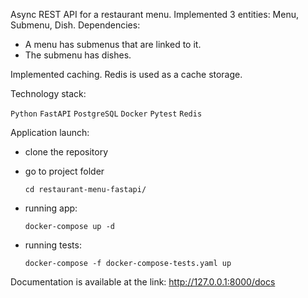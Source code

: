 Async REST API for a restaurant menu. Implemented 3 entities: Menu, Submenu, Dish.
Dependencies:
- A menu has submenus that are linked to it.
- The submenu has dishes.

Implemented caching. Redis is used as a cache storage.

Technology stack:

```Python``` ```FastAPI``` ```PostgreSQL``` ```Docker``` ```Pytest``` ```Redis```

Application launch:
 - clone the repository
 - go to project folder

    ```
    cd restaurant-menu-fastapi/
    ```
 - running app:

    ```
    docker-compose up -d
    ```
 - running tests:

    ```
    docker-compose -f docker-compose-tests.yaml up
    ```

Documentation is available at the link: http://127.0.0.1:8000/docs
